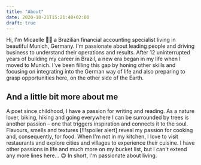 ```yaml
---
title: "About"
date: 2020-10-21T15:21:48+02:00
draft: true
---
```


Hi, I'm Micaelle 👋🏻  a Brazilian financial accounting specialist living in beautiful Munich, Germany. I'm passionate about leading people and driving business to understand their operations and results. After 12 uninterrupted years of building my career in Brazil, a new era began in my life when I moved to Munich. I've been filling this gap by honing other skills and focusing on integrating into the German way of life and also preparing to grasp opportunities here, on the other side of the Earth.

## And a little bit more about me

A poet since childhood, I have a passion for writing and reading. As a nature lover, biking, hiking and going everywhere I can be surrounded by trees is another passion – one that triggers inspiration and connects it to the soul. Flavours, smells and textures [!!!spoiler alert] reveal my passion for cooking and, consequently, for food. When I'm not in my kitchen, I love to visit restaurants and explore cities and villages to experience their cuisine. I have other passions in life and much more on my bucket list, but I can't extend any more lines here... 🙃 In short, I'm passionate about living.